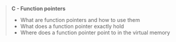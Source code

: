>**C - Function pointers**
>
>* What are function pointers and how to use them
>* What does a function pointer exactly hold
>* Where does a function pointer point to in the virtual memory